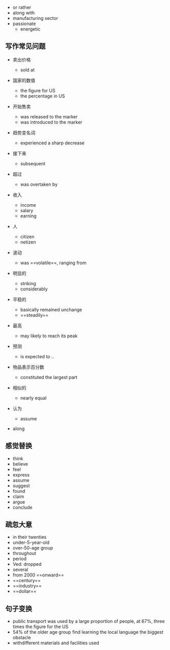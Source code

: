 - or rather
- along with
- manufacturing sector
- passionate
	- energetic

## 写作常见问题
- 卖出价格
	- sold at
- 国家的数值
	- the figure for US
	- the percentage in US
- 开始售卖
	- was released to the marker
	- was introduced to the marker
- 趋势变名词
	- experienced a sharp decrease
- 接下来
	- subsequent
- 超过
	- was overtaken by
- 收入
	- income
	- salary
	- earning
- 人
	- citizen
	- netizen
- 波动
	- was ==volatile==, ranging from
- 明显的
	- striking
	- considerably
- 平稳的
	- basically remained unchange
	- ==steadily==

- 最高
	- may likely to reach its peak
- 预测
	- is expected to ..
- 物品表示百分数
	- constituted the largest part
- 相似的
	- nearly equal

- 认为
	- assume
- along

## 感觉替换
- think
- believe
- feel
- express
- assume
- suggest
- found
- claim
- argue
- conclude

## 疏忽大意
- in their twenties
- under-5-year-old
- over-50-age group
- throughout
- period
- Ved: dropped
- several
- from 2000 ==onward==
- ==century==
- ==industry==
- ==dollar==

## 句子变换
- public transport was used by a large proportion of people, at 67%, three times the figure for the US	
- 54% of the older age group find learning the local language the biggest obstacle
- withdifferent materials and facilities used